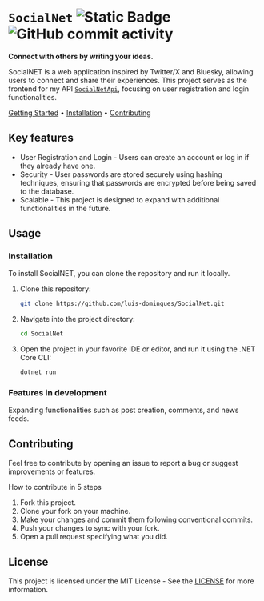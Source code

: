 ﻿# `SocialNet` ![Static Badge](https://img.shields.io/badge/ASP.NET-socialnet-purple) ![GitHub commit activity](https://img.shields.io/github/commit-activity/w/luis-domingues/SocialNet)

**Connect with others by writing your ideas.**

SocialNET is a web application inspired by Twitter/X and Bluesky, allowing users to connect and share their experiences. This project serves as the frontend for my API [`SocialNetApi`](https://github.com/luis-domingues/social-net-api), focusing on user registration and login functionalities.

[Getting Started](#usage) •
[Installation](#installation) •
[Contributing](#contributing)

## Key features

- User Registration and Login - Users can create an account or log in if they already have one.
- Security - User passwords are stored securely using hashing techniques, ensuring that passwords are encrypted before being saved to the database.
- Scalable - This project is designed to expand with additional functionalities in the future.

## Usage

### Installation

To install SocialNET, you can clone the repository and run it locally.

1. Clone this repository:
   ```sh
   git clone https://github.com/luis-domingues/SocialNet.git
   ```
2. Navigate into the project directory:
    ```sh
   cd SocialNet
    ```
3. Open the project in your favorite IDE or editor, and run it using the .NET Core CLI:
    ```sh
    dotnet run
    ```

### Features in development
Expanding functionalities such as post creation, comments, and news feeds.

## Contributing
Feel free to contribute by opening an issue to report a bug or suggest improvements or features.

How to contribute in 5 steps
1. Fork this project.
2. Clone your fork on your machine.
3. Make your changes and commit them following conventional commits.
4. Push your changes to sync with your fork.
5. Open a pull request specifying what you did.

## License
This project is licensed under the MIT License - See the [LICENSE](https://github.com/luis-domingues/SocialNet/LICENSE.md) for more information.